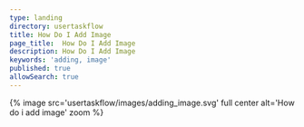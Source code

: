 ```yaml
---
type: landing
directory: usertaskflow
title: How Do I Add Image
page_title:  How Do I Add Image
description: How Do I Add Image
keywords: 'adding, image'
published: true
allowSearch: true
---
```

{% image src='usertaskflow/images/adding_image.svg' full center alt='How do i add image' zoom %}

